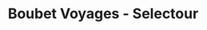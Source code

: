 ---
title: "Boubet Voyages - Selectour"
url: /alencon/boubet-voyages-selectour/
shop: agence de voyage
---